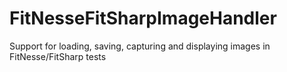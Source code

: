 # FitNesseFitSharpImageHandler
Support for loading, saving, capturing and displaying images in FitNesse/FitSharp tests
